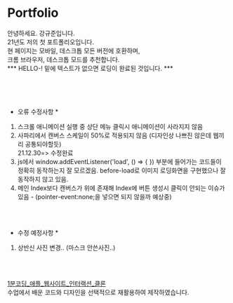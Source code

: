 # Portfolio
안녕하세요. 강규준입니다.<br>
21년도 저의 첫 포트폴리오입니다.
<br>
현 페이지는 모바일, 데스크톱 모든 버전에 호환하며,<br>
크롬 브라우저, 데스크톱 모드를 추천합니다.<br>
*** HELLO-! 밑에 텍스트가 없으면 로딩이 완료된 것입니다. ***

<br>
<br>
<br>


* 오류 수정사항 *
1. 스크롤 애니메이션 실행 중 상단 메뉴 클릭시 애니메이션이 사라지지 않음
2. 사파리에서 캔버스 스케일이 50%로 적용되지 않음 (디자인상 나쁘진 않은데 웹끼리 공통되야할듯)<br>
  21.12.30=> 수정완료
3. js에서 window.addEventListener('load', () => {
}) 부분에 들어가는 코드들이 정확히 동작하는지 잘 모르겠음. before-load로 이미지 로딩화면을 구현했으나 잘 동작하지 않고 있음.
4. 메인 Index보다 캔버스가 위에 존재해 Index에 버튼 생성시 클릭이 안되는 이슈가 있음 - (pointer-event:none;을 넣으면 되지 않을까 예상중)

<br>
<br>

* 수정 예정사항 *
1. 상반신 사진 변경.. (마스크 안쓴사진..)

<br>
<br>

<a href="https://inf.run/BYWA" target="_blank">1분코딩_애플_웹사이트_인터랙션_클론</a><br>
수업에서 배운 코드와 디자인을 선택적으로 재활용하여 제작하였습니다.
